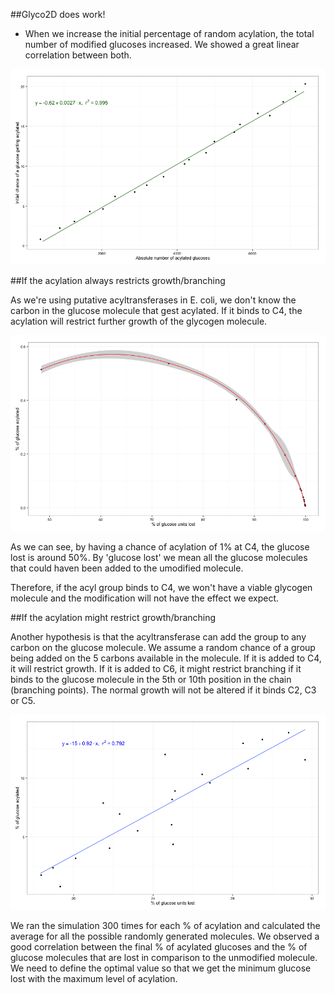 ##Glyco2D does work!

- When we increase the initial percentage of random acylation, the total number of modified glucoses increased. We showed a great linear correlation between both. 

![](linear-regression.png)


##If the acylation always restricts growth/branching

As we're using putative acyltransferases in E. coli, we don't know the carbon in the glucose molecule that gest acylated. If it binds to C4, the acylation will restrict further growth of the glycogen molecule. 

![](glyco2d-C4-smooth.png)

As we can see, by having a chance of acylation of 1% at C4, the glucose lost is around 50%. By 'glucose lost' we mean all the glucose molecules that could haven been added to the umodified molecule. 

Therefore, if the acyl group binds to C4, we won't have a viable glycogen molecule and the modification will not have the effect we expect. 


##If the acylation might restrict growth/branching

Another hypothesis is that the acyltransferase can add the group to any carbon on the glucose molecule. We assume a random chance of a group being added on the 5 carbons available in the molecule. If it is added to C4, it will restrict growth. If it is added to C6, it might restrict branching if it binds to the glucose molecule in the 5th or 10th position in the chain (branching points). The normal growth will not be altered if it binds C2, C3 or C5. 

![](glyco2d-final.png)

We ran the simulation 300 times for each % of acylation and calculated the average for all the possible randomly generated molecules. We observed a good correlation between the final % of acylated glucoses and the % of glucose molecules that are lost in comparison to the unmodified molecule. We need to define the optimal value so that we get the minimum glucose lost with the maximum level of acylation.  